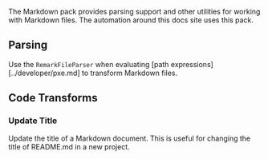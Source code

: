 The Markdown pack provides parsing support and other utilities for working with
Markdown files. The automation around this docs site uses this pack.

## Parsing

Use the `RemarkFileParser` when evaluating [path expressions][../developer/pxe.md]
to transform Markdown files.

## Code Transforms

### Update Title

Update the title of a Markdown document. This is useful for changing the title of README.md
in a new project.

